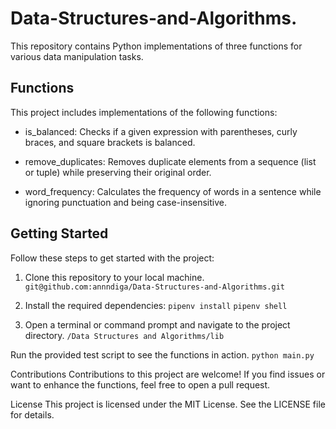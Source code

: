 # Data-Structures-and-Algorithms.

This repository contains Python implementations of three functions for various data manipulation tasks.


## Functions
This project includes implementations of the following functions:

- is_balanced: Checks if a given expression with parentheses, curly braces, and square brackets is balanced.

- remove_duplicates: Removes duplicate elements from a sequence (list or tuple) while preserving their original order.

- word_frequency: Calculates the frequency of words in a sentence while ignoring punctuation and being case-insensitive.

## Getting Started
Follow these steps to get started with the project:

1. Clone this repository to your local machine.
         `git@github.com:annndiga/Data-Structures-and-Algorithms.git `

2. Install the required dependencies:
            `pipenv install`
            `pipenv shell`


3. Open a terminal or command prompt and navigate to the project directory.
            `/Data Structures and Algorithms/lib`

Run the provided test script to see the functions in action.
            `python main.py`

Contributions
Contributions to this project are welcome! If you find issues or want to enhance the functions, feel free to open a pull request.

License
This project is licensed under the MIT License. See the LICENSE file for details.

